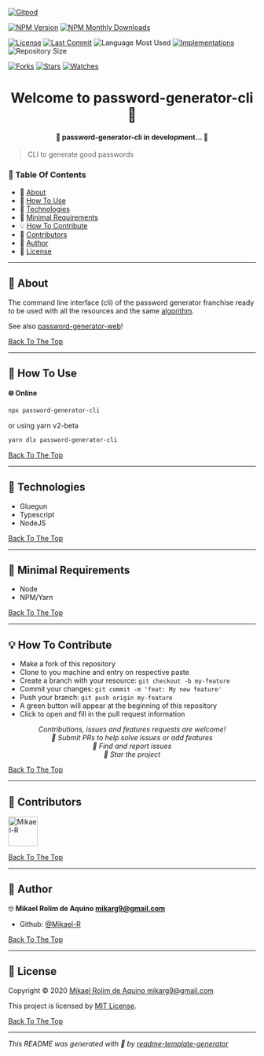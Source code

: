 [![Gitpod](https://gitpod.io/button/open-in-gitpod.svg)](https://gitpod.io/#https://github.com/password-generator/password-generator-cli)

[![NPM Version](https://img.shields.io/npm/v/password-generator-cli.svg?style=flat-square)](https://www.npmjs.com/package/password-generator-cli) [![NPM Monthly Downloads](https://img.shields.io/npm/dm/password-generator-cli.svg?style=flat-square)](https://npmjs.org/package/password-generator-cli)

[![License](https://img.shields.io/github/license/password-generator/password-generator-cli?style=flat-square)](LICENSE.md) [![Last Commit](https://img.shields.io/github/last-commit/password-generator/password-generator-cli?style=flat-square)](https://github.com/password-generator/password-generator-cli/commits/) ![Language Most Used](https://img.shields.io/github/languages/top/password-generator/password-generator-cli?style=flat-square) [![Implementations](https://img.shields.io/badge/%F0%9F%92%A1-implementations-8C8E93.svg?style=flat-square)](https://github.com/password-generator/password-generator-cli/issues) ![Repository Size](https://img.shields.io/github/repo-size/password-generator/password-generator-cli?style=flat-square)

[![Forks](https://img.shields.io/github/forks/password-generator/password-generator-cli?style=social)](https://github.com/password-generator/password-generator-cli/network/members) [![Stars](https://img.shields.io/github/stars/password-generator/password-generator-cli?style=social)](https://github.com/password-generator/password-generator-cli/stargazers) [![Watches](https://img.shields.io/github/watchers/password-generator/password-generator-cli?style=social)](https://github.com/password-generator/password-generator-cli/watchers)

<h1 id="title" align="center">Welcome to password-generator-cli 👋</h1>

<h4 align="center">🚧 password-generator-cli in development... 🚧</h4>

> CLI to generate good passwords

### 🔖 Table Of Contents

- 📃 [About](#about)
- 🤔 [How To Use](#how-to-use)
- 🚀 [Technologies](#technologies)
- 🌱 [Minimal Requirements](#minimal-requirements)
- 💡 [How To Contribute](#how-to-contribute)
- 🤗 [Contributors](#contributors)
- 👤 [Author](#author)
- 🔏 [License](#license)

---

<h2 id="about">📃 About</h2>

The command line interface (cli) of the password generator franchise ready to be used with all the resources and the same [algorithm](https://github.com/password-generator/password-generator-package).

See also [password-generator-web](https://github.com/password-generator/password-generator-web)!

[Back To The Top](#title)

---

<h2 id="how-to-use">🤔 How To Use</h2>

#### 🌐 Online

```sh
npx password-generator-cli
```
or using yarn v2-beta
```sh
yarn dlx password-generator-cli
```

[Back To The Top](#title)

---

<h2 id="technologies">🚀 Technologies</h2>

- Gluegun
- Typescript
- NodeJS

[Back To The Top](#title)

---

<h2 id="minimal-requirements">🌱 Minimal Requirements</h2>

- Node
- NPM/Yarn

[Back To The Top](#title)

---

<h2 id="how-to-contribute">💡 How To Contribute</h2>

- Make a fork of this repository
- Clone to you machine and entry on respective paste
- Create a branch with your resource: `git checkout -b my-feature`
- Commit your changes: `git commit -m 'feat: My new feature'`
- Push your branch: `git push origin my-feature`
- A green button will appear at the beginning of this repository
- Click to open and fill in the pull request information

<p align="center">
<i>Contributions, issues and features requests are welcome!</i><br />
<i>📮 Submit PRs to help solve issues or add features</i><br />
<i>🐛 Find and report issues</i><br />
<i>🌟 Star the project</i><br />
</p>

[Back To The Top](#title)

---

<h2 id="contributors">🤗 Contributors</h2>

<p>

<a href="https://github.com/Mikael-R"><img width="60px" src="https://avatars1.githubusercontent.com/u/60241602?v=4" alt="Mikael-R"/></a>

</p>

[Back To The Top](#title)

---

<h2 id="author">👤 Author</h2>

🤓 **Mikael Rolim de Aquino <mikarg9@gmail.com>**

- Github: [@Mikael-R](https://github.com/Mikael-R)

[Back To The Top](#title)

---

<h2 id="license">🔏 License</h2>

Copyright © 2020 [Mikael Rolim de Aquino <mikarg9@gmail.com>](https://github.com/password-generator)

This project is licensed by [MIT License](https://api.github.com/licenses/mit).

[Back To The Top](#title)

---

_This README was generated with 💟 by [readme-template-generator](https://github.com/Mikael-R/readme-template-generator)_
